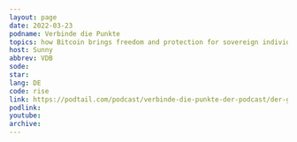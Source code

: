 ```yaml
---
layout: page
date: 2022-03-23
podname: Verbinde die Punkte
topics: how Bitcoin brings freedom and protection for sovereign individuals
host: Sunny
abbrev: VDB
sode: 
star: 
lang: DE
code: rise
link: https://podtail.com/podcast/verbinde-die-punkte-der-podcast/der-gigi-der-laz0r-der-sunny-auf-ein-gutes-gesprac/
podlink: 
youtube: 
archive: 
---
```

